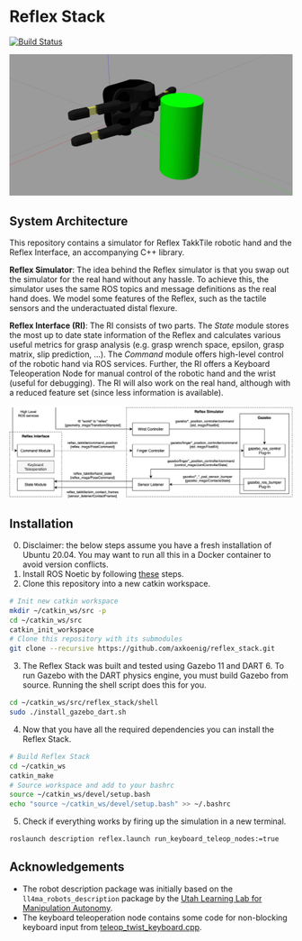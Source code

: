 # Reflex Stack

[![Build Status](https://travis-ci.com/axkoenig/reflex_stack.svg?token=KeJradpJgXCJqZfQ8pwB&branch=main)](https://travis-ci.com/axkoenig/reflex_stack)

<img src="docs/screenshot.png"/>

## System Architecture 
This repository contains a simulator for Reflex TakkTile robotic hand and the Reflex Interface, an accompanying C++ library. 

**Reflex Simulator**: The idea behind the Reflex simulator is that you swap out the simulator for the real hand without any hassle. To achieve this, the simulator uses the same ROS topics and message definitions as the real hand does. We model some features of the Reflex, such as the tactile sensors and the underactuated distal flexure. 

**Reflex Interface (RI)**: The RI consists of two parts. The *State* module stores the most up to date state information of the Reflex and calculates various useful metrics for grasp analysis (e.g. grasp wrench space, epsilon, grasp matrix, slip prediction, ...). The *Command* module offers high-level control of the robotic hand via ROS services. Further, the RI offers a Keyboard Teleoperation Node for manual control of the robotic hand and the wrist (useful for debugging). The RI will also work on the real hand, although with a reduced feature set (since less information is available).

<img src="docs/system_design.png"/>

## Installation
0. Disclaimer: the below steps assume you have a fresh installation of Ubuntu 20.04. You may want to run all this in a Docker container to avoid version conflicts. 
1. Install ROS Noetic by following [these](http://wiki.ros.org/noetic/Installation/Ubuntu) steps.
2. Clone this repository into a new catkin workspace.

```bash 
# Init new catkin workspace
mkdir ~/catkin_ws/src -p
cd ~/catkin_ws/src
catkin_init_workspace
# Clone this repository with its submodules
git clone --recursive https://github.com/axkoenig/reflex_stack.git
```

3. The Reflex Stack was built and tested using Gazebo 11 and DART 6. To run Gazebo with the DART physics engine, you must build Gazebo from source. Running the shell script does this for you. 
```bash 
cd ~/catkin_ws/src/reflex_stack/shell
sudo ./install_gazebo_dart.sh
```
4. Now that you have all the required dependencies you can install the Reflex Stack. 
```bash 
# Build Reflex Stack 
cd ~/catkin_ws
catkin_make
# Source workspace and add to your bashrc
source ~/catkin_ws/devel/setup.bash
echo "source ~/catkin_ws/devel/setup.bash" >> ~/.bashrc
```
5. Check if everything works by firing up the simulation in a new terminal.
```bash 
roslaunch description reflex.launch run_keyboard_teleop_nodes:=true
```

## Acknowledgements

- The robot description package was initially based on the ```ll4ma_robots_description``` package by the [Utah Learning Lab for Manipulation Autonomy](https://bitbucket.org/robot-learning/ll4ma_robots_description/src/main/).
- The keyboard teleoperation node contains some code for non-blocking keyboard input from [teleop_twist_keyboard.cpp](https://github.com/methylDragon/teleop_twist_keyboard_cpp/blob/master/src/teleop_twist_keyboard.cpp). 